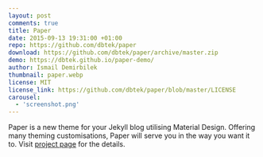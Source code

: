 ```yaml
---
layout: post
comments: true
title: Paper
date: 2015-09-13 19:31:00 +01:00
repo: https://github.com/dbtek/paper
download: https://github.com/dbtek/paper/archive/master.zip
demo: https://dbtek.github.io/paper-demo/
author: Ismail Demirbilek
thumbnail: paper.webp
license: MIT
license_link: https://github.com/dbtek/paper/blob/master/LICENSE
carousel:
  - 'screenshot.png'
---
```


Paper is a new theme for your  Jekyll blog utilising Material Design.
Offering many theming customisations, Paper will serve you in the way you want it to. Visit [project page](https://github.com/dbtek/paper) for the details.
